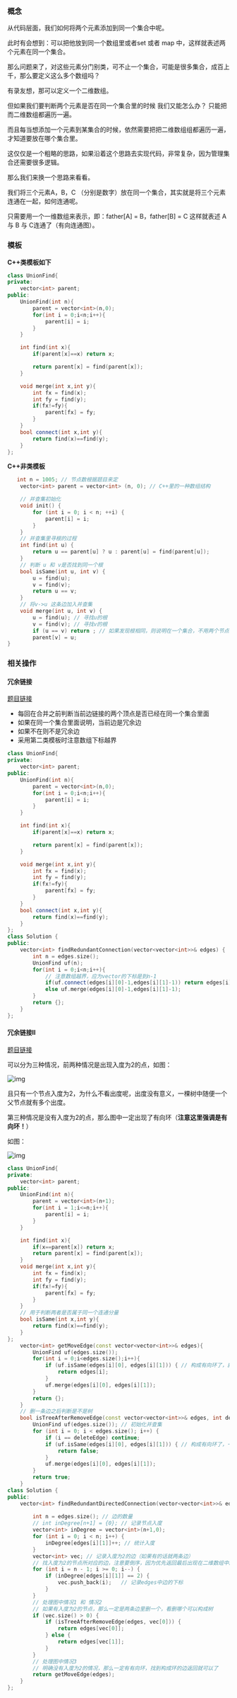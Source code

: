 ### 概念

从代码层面，我们如何将两个元素添加到同一个集合中呢。

此时有会想到：可以把他放到同一个数组里或者set 或者 map 中，这样就表述两个元素在同一个集合。

那么问题来了，对这些元素分门别类，可不止一个集合，可能是很多集合，成百上千，那么要定义这么多个数组吗？

有录友想，那可以定义一个二维数组。

但如果我们要判断两个元素是否在同一个集合里的时候 我们又能怎么办？ 只能把而二维数组都遍历一遍。

而且每当想添加一个元素到某集合的时候，依然需要把把二维数组组都遍历一遍，才知道要放在哪个集合里。

这仅仅是一个粗略的思路，如果沿着这个思路去实现代码，非常复杂，因为管理集合还需要很多逻辑。

那么我们来换一个思路来看看。

我们将三个元素A，B，C （分别是数字）放在同一个集合，其实就是将三个元素连通在一起，如何连通呢。

只需要用一个一维数组来表示，即：father[A] = B，father[B] = C 这样就表述 A 与 B 与 C连通了（有向连通图）。

### 模板

**C++类模板如下**

```cpp
class UnionFind{
private:
    vector<int> parent;
public:
    UnionFind(int n){
        parent = vector<int>(n,0);
        for(int i = 0;i<n;i++){
            parent[i] = i;
        }
    }

    int find(int x){
        if(parent[x]==x) return x;

        return parent[x] = find(parent[x]);
    }

    void merge(int x,int y){
        int fx = find(x);
        int fy = find(y);
        if(fx!=fy){
            parent[fx] = fy;
        }
    }
    bool connect(int x,int y){
        return find(x)==find(y);
    }
};
```

**C++非类模板**

```cpp
   int n = 1005; // 节点数根据题目来定
    vector<int> parent = vector<int> (n, 0); // C++里的一种数组结构

    // 并查集初始化
    void init() {
        for (int i = 0; i < n; ++i) {
            parent[i] = i;
        }
    }
    // 并查集里寻根的过程
    int find(int u) {
        return u == parent[u] ? u : parent[u] = find(parent[u]);
    }
    // 判断 u 和 v是否找到同一个根
    bool isSame(int u, int v) {
        u = find(u);
        v = find(v);
        return u == v;
    }
    // 将v->u 这条边加入并查集
    void merge(int u, int v) {
        u = find(u); // 寻找u的根
        v = find(v); // 寻找v的根
        if (u == v) return ; // 如果发现根相同，则说明在一个集合，不用两个节点相连直接返回
        parent[v] = u;
}
```



### 相关操作

#### 冗余链接

[题目链接](https://leetcode.cn/problems/redundant-connection/description/)

* 每回在合并之前判断当前边链接的两个顶点是否已经在同一个集合里面
* 如果在同一个集合里面说明，当前边是冗余边
* 如果不在则不是冗余边
* 采用第二类模板时注意数组下标越界

```cpp
class UnionFind{
private:
    vector<int> parent;
public:
    UnionFind(int n){
        parent = vector<int>(n,0);
        for(int i = 0;i<n;i++){
            parent[i] = i;
        }
    }

    int find(int x){
        if(parent[x]==x) return x;

        return parent[x] = find(parent[x]);
    }

    void merge(int x,int y){
        int fx = find(x);
        int fy = find(y);
        if(fx!=fy){
            parent[fx] = fy;
        }
    }
    bool connect(int x,int y){
        return find(x)==find(y);
    }
};
class Solution {
public:
    vector<int> findRedundantConnection(vector<vector<int>>& edges) {
        int n = edges.size();
        UnionFind uf(n);
        for(int i = 0;i<n;i++){
            // 注意数组越界，应为vector的下标是到n-1
            if(uf.connect(edges[i][0]-1,edges[i][1]-1)) return edges[i];
            else uf.merge(edges[i][0]-1,edges[i][1]-1);
        }
        return {};
    }
};
```

#### 冗余链接Ⅱ

[题目链接](https://leetcode.cn/problems/redundant-connection-ii/description/)

可以分为三种情况，前两种情况是出现入度为2的点，如图：

![img](https://code-thinking.cdn.bcebos.com/pics/685.%E5%86%97%E4%BD%99%E8%BF%9E%E6%8E%A5II1.png)

且只有一个节点入度为2，为什么不看出度呢，出度没有意义，一棵树中随便一个父节点就有多个出度。

第三种情况是没有入度为2的点，那么图中一定出现了有向环（**注意这里强调是有向环！**）

如图：

![img](https://code-thinking.cdn.bcebos.com/pics/685.%E5%86%97%E4%BD%99%E8%BF%9E%E6%8E%A5II2.png)

```cpp
class UnionFind{
private:
    vector<int> parent;
public:
    UnionFind(int n){
        parent = vector<int>(n+1);
        for(int i = 1;i<=n;i++){
            parent[i] = i;
        }
    }

    int find(int x){
        if(x==parent[x]) return x;
        return parent[x] = find(parent[x]);
    }
    void merge(int x,int y){
        int fx = find(x);
        int fy = find(y);
        if(fx!=fy){
            parent[fx] = fy;
        }
    }
    // 用于判断两者是否属于同一个连通分量
    bool isSame(int x,int y){
        return find(x)==find(y);
    }
};
    vector<int> getMoveEdge(const vector<vector<int>>& edges){
        UnionFind uf(edges.size());
        for(int i = 0;i<edges.size();i++){
            if (uf.isSame(edges[i][0], edges[i][1])) { // 构成有向环了，就是要删除的边
                return edges[i];
            }
            uf.merge(edges[i][0], edges[i][1]);
        }
        return {};
    }
    // 删一条边之后判断是不是树
    bool isTreeAfterRemoveEdge(const vector<vector<int>>& edges, int deleteEdge) {
        UnionFind uf(edges.size()); // 初始化并查集
        for (int i = 0; i < edges.size(); i++) {
            if (i == deleteEdge) continue;
            if (uf.isSame(edges[i][0], edges[i][1])) { // 构成有向环了，一定不是树
                return false;
            }
            uf.merge(edges[i][0], edges[i][1]);
        }
        return true;
    }
class Solution {
public:
    vector<int> findRedundantDirectedConnection(vector<vector<int>>& edges) {
        
        int n = edges.size(); // 边的数量
        // int inDegree[n+1] = {0}; // 记录节点入度
        vector<int> inDegree = vector<int>(n+1,0);
        for (int i = 0; i < n; i++) {
            inDegree[edges[i][1]]++; // 统计入度
        }
        vector<int> vec; // 记录入度为2的边（如果有的话就两条边）
        // 找入度为2的节点所对应的边，注意要倒序，因为优先返回最后出现在二维数组中的答案
        for (int i = n - 1; i >= 0; i--) {
            if (inDegree[edges[i][1]] == 2) {
                vec.push_back(i);	// 记录edges中边的下标
            }
        }
        // 处理图中情况1 和 情况2
        // 如果有入度为2的节点，那么一定是两条边里删一个，看删哪个可以构成树
        if (vec.size() > 0) {
            if (isTreeAfterRemoveEdge(edges, vec[0])) {
                return edges[vec[0]];
            } else {
                return edges[vec[1]];
            }
        }
        // 处理图中情况3
        // 明确没有入度为2的情况，那么一定有有向环，找到构成环的边返回就可以了
        return getMoveEdge(edges);
    }
};
```